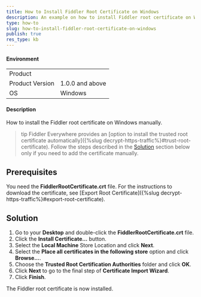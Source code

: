 ```yaml
---
title: How to Install Fiddler Root Certificate on Windows
description: An example on how to install Fiddler root certificate on Windows
type: how-to
slug: how-to-install-fiddler-root-certificate-on-windows
publish: true
res_type: kb
---
```


#### Environment

|   |   |
|---|---|
| Product   |
| Product Version | 1.0.0 and above  |
| OS | Windows |

#### Description

How to install the Fiddler root certificate on Windows manually.

>tip Fiddler Everywhere provides an [option to install the trusted root certificate automatically]({%slug decrypt-https-traffic%}#trust-root-certificate). Follow the steps described in the [Solution](#solution) section below only if you need to add the certificate manually.

## Prerequisites

You need the __FiddlerRootCertificate.crt__ file. For the instructions to download the certificate, see [Export Root Certificate]({%slug decrypt-https-traffic%}#export-root-certificate).

## Solution

1. Go to your __Desktop__ and double-click  the __FiddlerRootCertificate.crt__ file.
1. Click the __Install Certificate...__ button.
1. Select the __Local Machine__ Store Location and click __Next__.
1. Select the __Place all certificates in the following store__ option and click __Browse...__.
1. Choose the __Trusted Root Certification Authorities__ folder and click __OK__.
1. Click __Next__ to go to the final step of __Certificate Import Wizard__.
1. Click __Finish__.

The Fiddler root certificate is now installed.
